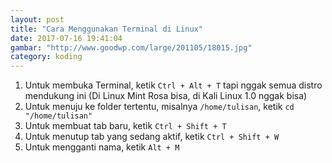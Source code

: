 ```yaml
---
layout: post
title: "Cara Menggunakan Terminal di Linux"
date: 2017-07-16 19:41:04
gambar: "http://www.goodwp.com/large/201105/18015.jpg"
category: koding
---
```


1. Untuk membuka Terminal, ketik `Ctrl + Alt + T` tapi nggak semua distro mendukung ini (Di Linux Mint Rosa bisa, di Kali Linux 1.0 nggak bisa)
2. Untuk menuju ke folder tertentu, misalnya `/home/tulisan`, ketik `cd "/home/tulisan"`
3. Untuk membuat tab baru, ketik `Ctrl + Shift + T`
4. Untuk menutup tab yang sedang aktif, ketik `Ctrl + Shift + W`
5. Untuk mengganti nama, ketik `Alt + M`
